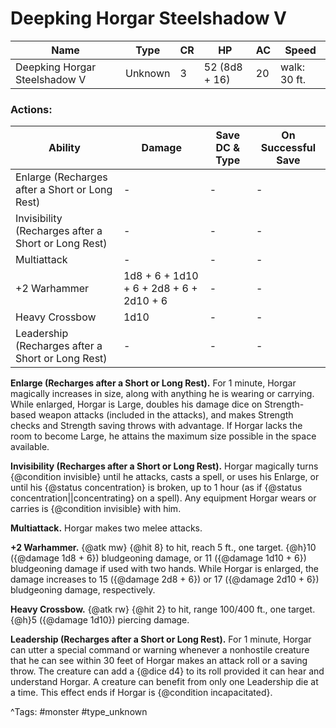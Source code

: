 # Deepking Horgar Steelshadow V

| Name | Type | CR | HP | AC | Speed |
|------|------|----|----|----|-------|
| Deepking Horgar Steelshadow V | Unknown | 3 | 52 (8d8 + 16) | 20 | walk: 30 ft. |

### Actions:

| Ability | Damage | Save DC & Type | On Successful Save |
|---------|--------|----------------|--------------------|
| Enlarge (Recharges after a Short or Long Rest) | - | - | - |
| Invisibility (Recharges after a Short or Long Rest) | - | - | - |
| Multiattack | - | - | - |
| +2 Warhammer | 1d8 + 6 + 1d10 + 6 + 2d8 + 6 + 2d10 + 6 | - | - |
| Heavy Crossbow | 1d10 | - | - |
| Leadership (Recharges after a Short or Long Rest) | - | - | - |


**Enlarge (Recharges after a Short or Long Rest).** For 1 minute, Horgar magically increases in size, along with anything he is wearing or carrying. While enlarged, Horgar is Large, doubles his damage dice on Strength-based weapon attacks (included in the attacks), and makes Strength checks and Strength saving throws with advantage. If Horgar lacks the room to become Large, he attains the maximum size possible in the space available.

**Invisibility (Recharges after a Short or Long Rest).** Horgar magically turns {@condition invisible} until he attacks, casts a spell, or uses his Enlarge, or until his {@status concentration} is broken, up to 1 hour (as if {@status concentration||concentrating} on a spell). Any equipment Horgar wears or carries is {@condition invisible} with him.

**Multiattack.** Horgar makes two melee attacks.

**+2 Warhammer.** {@atk mw} {@hit 8} to hit, reach 5 ft., one target. {@h}10 ({@damage 1d8 + 6}) bludgeoning damage, or 11 ({@damage 1d10 + 6}) bludgeoning damage if used with two hands. While Horgar is enlarged, the damage increases to 15 ({@damage 2d8 + 6}) or 17 ({@damage 2d10 + 6}) bludgeoning damage, respectively.

**Heavy Crossbow.** {@atk rw} {@hit 2} to hit, range 100/400 ft., one target. {@h}5 ({@damage 1d10}) piercing damage.

**Leadership (Recharges after a Short or Long Rest).** For 1 minute, Horgar can utter a special command or warning whenever a nonhostile creature that he can see within 30 feet of Horgar makes an attack roll or a saving throw. The creature can add a {@dice d4} to its roll provided it can hear and understand Horgar. A creature can benefit from only one Leadership die at a time. This effect ends if Horgar is {@condition incapacitated}.

^Tags: #monster #type_unknown